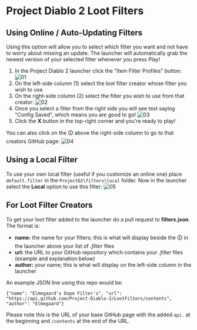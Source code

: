 # Project Diablo 2 Loot Filters
## Using Online / Auto-Updating Filters
Using this option will allow you to select which filter you want and not have to worry about missing an update. The launcher will automatically grab the newest version of your selected filter whenever you press Play!
1. In the Project Diablo 2 launcher click the "Item Filter Profiles" button:
![01](https://user-images.githubusercontent.com/40577712/110861246-e0e37480-828b-11eb-99c9-1000149c7c43.jpg)
1. On the left-side column (1) select the loot filter creator whose filter you wish to use.
1. On the right-side column (2) select the filter you wish to use from that creator:
![02](https://user-images.githubusercontent.com/40577712/110861437-20aa5c00-828c-11eb-9e8d-bd04e3e01399.png)
1. Once you select a filter from the right side you will see text saying "Config Saved", which means you are good to go!
![03](https://user-images.githubusercontent.com/40577712/110861656-72eb7d00-828c-11eb-80f0-2d586bb2773c.png)
1. Click the **X** button in the top-right corner and you're ready to play!

You can also click on the &#128712; above the right-side column to go to that creators GitHub page:
![04](https://user-images.githubusercontent.com/40577712/110861945-daa1c800-828c-11eb-95fa-7bc8714fd885.png)

## Using a Local Filter
To use your own local filter (useful if you customize an online one) place `default.filter` in the `ProjectD2\filters\local` folder. Now in the launcher select the **Local** option to use this filter:
![05](https://user-images.githubusercontent.com/40577712/111204358-6c1a7e00-859c-11eb-9124-66289c2a4d48.png)

## For Loot Filter Creators
To get your loot filter added to the launcher do a pull request to **filters.json**. The format is:
* **name:** the name for your filters; this is what will display beside the &#128712; in the launcher above your list of *.filter* files
* **url:** the URL to your GitHub repository which contains your *.filter* files (example and explanation below)
* **author:** your name; this is what will display on the left-side column in the launcher

An example JSON line using this repo would be:  
  
    {"name": "Elmegaard's Dope Filter's", "url": "https://api.github.com/Project-Diablo-2/LootFilters/contents", "author": "Elmegaard"}
Please note this is the URL of your base GitHub page with the added `api.` at the beginning and `/contents` at the end of the URL.
